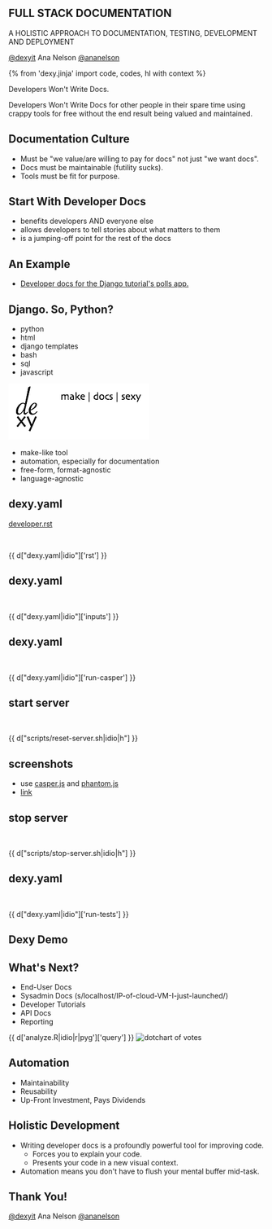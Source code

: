## FULL STACK DOCUMENTATION

A HOLISTIC APPROACH TO DOCUMENTATION, TESTING, DEVELOPMENT AND DEPLOYMENT
<p>
<http://dexy.it> <a href="http://twitter.com/dexyit">@dexyit</a>
Ana Nelson <a href="http://twitter.com/ananelson">@ananelson</a>
<http://github.com/ananelson/talks>
</p>

{% from 'dexy.jinja' import code, codes, hl with context %}

Developers Won't Write Docs.


Developers Won't Write Docs for other people in their spare time using crappy tools for free without the end result being valued and maintained.


Documentation Culture
---------------------

- Must be "we value/are willing to pay for docs" not just "we want docs".
- Docs must be maintainable (futility sucks).
- Tools must be fit for purpose.


Start With Developer Docs
-------------------------

- benefits developers AND everyone else
- allows developers to tell stories about what matters to them
- is a jumping-off point for the rest of the docs


An Example
----------

- <a href="file:///home/ana/dev/talks/2013/distill/output-site/developer.html" target="_new">Developer docs for the Django tutorial's polls app.</a>


Django. So, Python?
-------------------

- python
- html
- django templates
- bash
- sql
- javascript


![logo](logo.png)
- make-like tool
- automation, especially for documentation
- free-form, format-agnostic
- language-agnostic


dexy.yaml
---------
<p><a href="developer.rst.html" target="_new">developer.rst</a></p><br />

{{ d["dexy.yaml|idio"]['rst'] }}


dexy.yaml
---------
<br />

{{ d["dexy.yaml|idio"]['inputs'] }}


dexy.yaml
---------
<br />

{{ d["dexy.yaml|idio"]['run-casper'] }}


start server
------------
<br />

{{ d["scripts/reset-server.sh|idio|h"] }}


screenshots
-----------

- use [casper.js](http://casperjs.org) and [phantom.js](http://phantomjs.org)
- [link](screenshots.js.html)


stop server
------------
<br />

{{ d["scripts/stop-server.sh|idio|h"] }}


dexy.yaml
---------
<br />

{{ d["dexy.yaml|idio"]['run-tests'] }}


Dexy Demo
---------



What's Next?
------------

- End-User Docs
- Sysadmin Docs (s/localhost/IP-of-cloud-VM-I-just-launched/)
- Developer Tutorials
- API Docs
- Reporting


{{ d['analyze.R|idio|r|pyg']['query'] }}
![dotchart of votes](plot.png)


Automation
----------

- Maintainability
- Reusability
- Up-Front Investment, Pays Dividends


Holistic Development
--------------------

- Writing developer docs is a profoundly powerful tool for improving code.
    - Forces you to explain your code.
    - Presents your code in a new visual context.
- Automation means you don't have to flush your mental buffer mid-task.


Thank You!
----------
<p>
<http://dexy.it> <a href="http://twitter.com/dexyit">@dexyit</a>
Ana Nelson <a href="http://twitter.com/ananelson">@ananelson</a>
<http://github.com/ananelson/talks>
</p>
